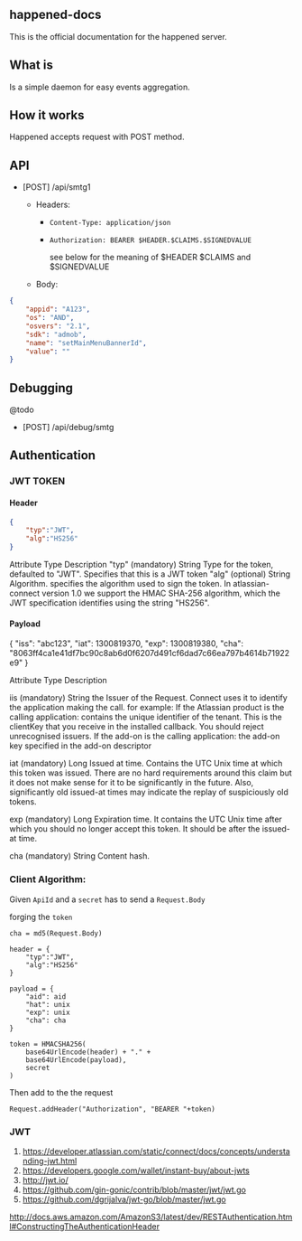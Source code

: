 happened-docs
-------------

This is the official documentation for the happened server.

## What is

Is a simple daemon for easy events aggregation.

## How it works

Happened accepts request with POST method.

## API 

- [POST] /api/smtg1

  * Headers: 

    - `Content-Type: application/json`

    - `Authorization: BEARER $HEADER.$CLAIMS.$SIGNEDVALUE`

       see below for the meaning of $HEADER $CLAIMS and $SIGNEDVALUE

  * Body:

``` json
{
    "appid": "A123",
    "os": "AND",
    "osvers": "2.1",
    "sdk": "admob",
    "name": "setMainMenuBannerId",
    "value": ""
}
```

## Debugging

@todo

- [POST] /api/debug/smtg 

## 

## Authentication

###  JWT TOKEN

#### Header

``` json
{
    "typ":"JWT",
    "alg":"HS256"
}
```

Attribute	Type	Description
"typ" (mandatory)	String	Type for the token, defaulted to "JWT". Specifies that this is a JWT token
"alg" (optional)	String	Algorithm. specifies the algorithm used to sign the token. In atlassian-connect version 1.0 we support the HMAC SHA-256 algorithm, which the JWT specification identifies using the string "HS256".

#### Payload

{
    "iss": "abc123",
    "iat":  1300819370,
    "exp": 1300819380,
    "cha": "8063ff4ca1e41df7bc90c8ab6d0f6207d491cf6dad7c66ea797b4614b71922e9"
}


Attribute	Type	Description

iis (mandatory)	String	the Issuer of the Request. Connect uses it to identify the application making the call. for example: If the Atlassian product is the calling application: contains the unique identifier of the tenant. This is the clientKey that you receive in the installed callback. You should reject unrecognised issuers. If the add-on is the calling application: the add-on key specified in the add-on descriptor

iat (mandatory)	Long	Issued at time. Contains the UTC Unix time at which this token was issued. There are no hard requirements around this claim but it does not make sense for it to be significantly in the future. Also, significantly old issued-at times may indicate the replay of suspiciously old tokens.

exp (mandatory)	Long	Expiration time. It contains the UTC Unix time after which you should no longer accept this token. It should be after the issued-at time.

cha (mandatory)	String	Content hash. 

### Client Algorithm:

Given `ApiId` and a `secret`
has to send a `Request.Body`

forging the `token`

```
cha = md5(Request.Body)

header = {
    "typ":"JWT",
    "alg":"HS256"
}

payload = {
	"aid": aid
	"hat": unix
	"exp": unix
    "cha": cha
}

token = HMACSHA256(
	base64UrlEncode(header) + "." +
    base64UrlEncode(payload),
    secret
)
```

Then add to the the request 

`Request.addHeader("Authorization", "BEARER "+token)`


### JWT

1. https://developer.atlassian.com/static/connect/docs/concepts/understanding-jwt.html
2. https://developers.google.com/wallet/instant-buy/about-jwts
3. http://jwt.io/
4. https://github.com/gin-gonic/contrib/blob/master/jwt/jwt.go
5. https://github.com/dgrijalva/jwt-go/blob/master/jwt.go

http://docs.aws.amazon.com/AmazonS3/latest/dev/RESTAuthentication.html#ConstructingTheAuthenticationHeader
